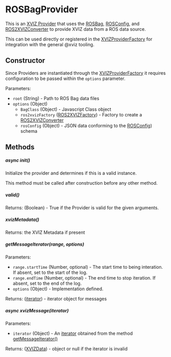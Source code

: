 # ROSBagProvider

This is an [XVIZ Provider](/docs/api-reference/io/overview-provider.md) that uses the
[ROSBag](/docs/api-reference/ros/ros-bag.md), [ROSConfig](/docs/api-reference/ros/ros-config.js),
and [ROS2XVIZConverter](/docs/api-reference/ros/ros-2-xviz-converter.md) to provide XVIZ data from a
ROS data source.

This can be used directly or registered in the
[XVIZProviderFactory](/docs/api-reference/io/xviz-provider-factory.md) for integration with the
general @xviz tooling.

## Constructor

Since Providers are instantiated through the
[XVIZProviderFactory](/docs/api-reference/io/xviz-provider-factory.md) it requires configuration to
be passed within the `options` parameter.

Parameters:

- `root` (String) - Path to ROS Bag data files
- `options` (Object)
  - `BagClass` (Object) - Javascript Class object
  - `ros2xvizFactory` ([ROS2XVIZFactory](/docs/api-reference/ros/ros-2-xviz-factory.md)) - Factory
    to create a [ROS2XVIZConverter](/docs/api-reference/ros/ros-2-xviz-converter.md)
  - `rosConfig` (Object) - JSON data conforming to the
    [ROSConfig](/docs/api-reference/ros/ros-2-xviz-factory.md)) schema

## Methods

##### async init()

Initialize the provider and determines if this is a valid instance.

This method must be called after construction before any other method.

##### valid()

Returns: (Boolean) - True if the Provider is valid for the given arguments.

##### xvizMetadata()

Returns: the XVIZ Metadata if present

##### getMessageIterator(range, options)

Parameters:

- `range.startTime` (Number, optional) - The start time to being interation. If absent, set to the
  start of the log.
- `range.endTime` (Number, optional) - The end time to stop iteration. If absent, set to the end of
  the log.
- `options` (Object) - Implementation defined.

Returns: ([iterator](/docs/api-reference/io/xviz-provider-iterator.md)) - iterator object for
messages

##### async xvizMessage(iterator)

Parameters:

- `iterator` (Object) - An [iterator](/docs/api-reference/io/xviz-provider-iterator.md) obtained
  from the method [getMessageIterator()](#getMessageIterator)

Returns: ([XVIZData](/docs/api-reference/io/xviz-data.md)) - object or null if the iterator is
invalid
